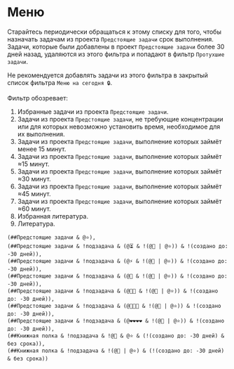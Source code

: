 # Меню

Старайтесь периодически обращаться к этому списку для того, чтобы назначать задачам из проекта `Предстоящие задачи` срок выполнения. Задачи, которые были добавлены в проект `Предстоящие задачи` более 30 дней назад, удаляются из этого фильтра и попадают в фильтр `Протухшие задачи`.

Не рекомендуется добавлять задачи из этого фильтра в закрытый список фильтра `Меню на сегодня 🔒`.

Фильтр обозревает:

1. Избранные задачи из проекта `Предстоящие задачи`.
2. Задачи из проекта `Предстоящие задачи`, не требующие концентрации или для которых невозможно установить время, необходимое для их выполнения.
3. Задачи из проекта `Предстоящие задачи`, выполнение которых займёт менее 15 минут.
4. Задачи из проекта `Предстоящие задачи`, выполнение которых займёт ≈15 минут.
5. Задачи из проекта `Предстоящие задачи`, выполнение которых займёт ≈30 минут.
6. Задачи из проекта `Предстоящие задачи`, выполнение которых займёт ≈45 минут.
7. Задачи из проекта `Предстоящие задачи`, выполнение которых займёт ≈60 минут.
8. Избранная литература.
9. Литература.

```
(##Предстоящие задачи & @⭐),
(##Предстоящие задачи & !подзадача & (@⏳ & !(@🐘 | @⭐)) & !(создано до: -30 дней)),
(##Предстоящие задачи & !подзадача & (@⚡ & !(@🐘 | @⭐)) & !(создано до: -30 дней)),
(##Предстоящие задачи & !подзадача & (@💚 & !(@🐘 | @⭐)) & !(создано до: -30 дней)),
(##Предстоящие задачи & !подзадача & (@💛💛 & !(@🐘 | @⭐)) & !(создано до: -30 дней)),
(##Предстоящие задачи & !подзадача & (@🧡🧡🧡 & !(@🐘 | @⭐)) & !(создано до: -30 дней)),
(##Предстоящие задачи & !подзадача & (@❤️❤️❤️❤️ & !(@🐘 | @⭐)) & !(создано до: -30 дней)),
(##Книжная полка & !подзадача & !@🐘 & @⭐ & (!(создано до: -30 дней) & без срока)),
(##Книжная полка & !подзадача & !(@🐘 | @⭐) & (!(создано до: -30 дней) & без срока))
```
